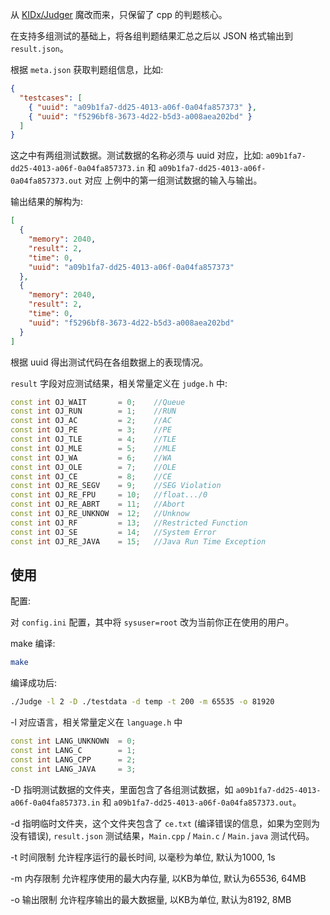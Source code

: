 从 [KIDx/Judger](https://github.com/KIDx/Judger) 魔改而来，只保留了 cpp 的判题核心。

在支持多组测试的基础上，将各组判题结果汇总之后以 JSON 格式输出到 `result.json`。

根据 `meta.json` 获取判题组信息，比如:

```json
{
  "testcases": [
    { "uuid": "a09b1fa7-dd25-4013-a06f-0a04fa857373" },
    { "uuid": "f5296bf8-3673-4d22-b5d3-a008aea202bd" }
  ]
}
```

这之中有两组测试数据。测试数据的名称必须与 uuid 对应，比如: `a09b1fa7-dd25-4013-a06f-0a04fa857373.in` 和 `a09b1fa7-dd25-4013-a06f-0a04fa857373.out` 对应 上例中的第一组测试数据的输入与输出。

输出结果的解构为:

```json
[
  {
    "memory": 2040,
    "result": 2,
    "time": 0,
    "uuid": "a09b1fa7-dd25-4013-a06f-0a04fa857373"
  },
  {
    "memory": 2040,
    "result": 2,
    "time": 0,
    "uuid": "f5296bf8-3673-4d22-b5d3-a008aea202bd"
  }
]
```

根据 uuid 得出测试代码在各组数据上的表现情况。

`result` 字段对应测试结果，相关常量定义在 `judge.h` 中:

```cpp
const int OJ_WAIT       = 0;    //Queue
const int OJ_RUN        = 1;    //RUN
const int OJ_AC         = 2;    //AC
const int OJ_PE         = 3;    //PE
const int OJ_TLE        = 4;    //TLE
const int OJ_MLE        = 5;    //MLE
const int OJ_WA         = 6;    //WA
const int OJ_OLE        = 7;    //OLE
const int OJ_CE         = 8;    //CE
const int OJ_RE_SEGV    = 9;    //SEG Violation
const int OJ_RE_FPU     = 10;   //float.../0
const int OJ_RE_ABRT    = 11;   //Abort
const int OJ_RE_UNKNOW  = 12;   //Unknow
const int OJ_RF         = 13;   //Restricted Function
const int OJ_SE         = 14;   //System Error
const int OJ_RE_JAVA    = 15;   //Java Run Time Exception
```

## 使用

配置:

对 `config.ini` 配置，其中将 `sysuser=root` 改为当前你正在使用的用户。

make 编译:

```bash
make
```

编译成功后:

```bash
./Judge -l 2 -D ./testdata -d temp -t 200 -m 65535 -o 81920
```

-l 对应语言，相关常量定义在 `language.h` 中

```cpp
const int LANG_UNKNOWN  = 0;
const int LANG_C        = 1;
const int LANG_CPP      = 2;
const int LANG_JAVA     = 3;
```

-D 指明测试数据的文件夹，里面包含了各组测试数据，如 `a09b1fa7-dd25-4013-a06f-0a04fa857373.in` 和 `a09b1fa7-dd25-4013-a06f-0a04fa857373.out`。

-d 指明临时文件夹，这个文件夹包含了 `ce.txt` (编译错误的信息，如果为空则为没有错误), `result.json` 测试结果，`Main.cpp` / `Main.c` / `Main.java` 测试代码。

-t 时间限制 允许程序运行的最长时间, 以毫秒为单位, 默认为1000, 1s

-m 内存限制 允许程序使用的最大内存量, 以KB为单位, 默认为65536, 64MB

-o 输出限制 允许程序输出的最大数据量, 以KB为单位, 默认为8192, 8MB
